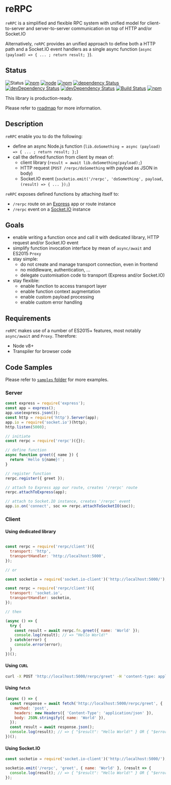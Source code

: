 
reRPC
=====

`reRPC` is a simplified and flexible RPC system with unified model for client-to-server and server-to-server communication on top of HTTP and/or Socket.IO

Alternatively, `reRPC` provides an unified approach to define both a HTTP path and a Socket.IO event handlers as a single async function (`async (payload) => { ... ; return result; }`).

## Status

![Status](https://img.shields.io/badge/status-production--ready-green.svg)
[![npm](https://img.shields.io/npm/l/rerpc.svg?maxAge=1000)](https://github.com/naderio/rerpc/blob/master/LICENSE.md)
[![node](https://img.shields.io/node/v/rerpc.svg?maxAge=1000)](https://www.npmjs.com/package/rerpc)
[![npm](https://img.shields.io/npm/v/rerpc.svg?maxAge=1000)](https://www.npmjs.com/package/rerpc)
[![dependency Status](https://img.shields.io/david/naderio/rerpc.svg?maxAge=1000)](https://david-dm.org/naderio/rerpc)
[![devDependency Status](https://img.shields.io/david/dev/naderio/rerpc.svg?maxAge=1000)](https://david-dm.org/naderio/rerpc)
[![devDependency Status](https://img.shields.io/david/peer/naderio/rerpc.svg?maxAge=1000)](https://david-dm.org/naderio/rerpc)
[![Build Status](https://travis-ci.org/naderio/rerpc.svg?branch=master)](https://travis-ci.org/naderio/rerpc)
[![npm](https://img.shields.io/npm/dt/rerpc.svg?maxAge=1000)](https://www.npmjs.com/package/rerpc)


This library is production-ready.

Please refer to [roadmap](https://github.com/naderio/rerpc/issues/1) for more information.

## Description

`reRPC` enable you to do the following:
- define an async Node.js function (`lib.doSomething = async (payload) => { ... ; return result; };`)
- call the defined function from client by mean of:
  - client library (`result = await lib.doSomething(payload);`)
  - HTTP request (`POST /rerpc/doSomething` with payload as JSON in body)
  - Socket.IO event (`socketio.emit('/rerpc', 'doSomething', payload, (result) => { ... });`)

`reRPC` exposes defined functions by attaching itself to:
- `/rerpc` route on an [Express](https://expressjs.com/) app or route instance
- `/rerpc` event on a [Socket.IO](https://socket.io/) instance

## Goals

- enable writing a function once and call it with dedicated library, HTTP request and/or Socket.IO event
- simplify function invocation interface by mean of `async/await` and ES2015 `Proxy`
- stay simple:
  - do not create and manage transport connection, even in frontend
  - no middleware, authentication, ...
  - delegate customisation code to transport (Express and/or Socket.IO)
- stay flexible:
  - enable function to access transport layer
  - enable function context augmentation
  - enable custom payload processing
  - enable custom error handling

## Requirements

`reRPC` makes use of a number of ES2015+ features, most notably `async/await` and `Proxy`. Therefore:

- Node v8+
- Transpiler for browser code

## Code Samples

Please refer to [`samples` folder](./samples) for more examples.

### Server

```javascript
const express = require('express');
const app = express();
app.use(express.json());
const http = require('http').Server(app);
app.io = require('socket.io')(http);
http.listen(5000);

// initiate
const rerpc = require('rerpc')({});

// define function
async function greet({ name }) {
  return `Hello ${name}!`;
}

// register function
rerpc.register({ greet });

// attach to Express app our route, creates '/rerpc' route
rerpc.attachToExpress(app);

// attach to Socket.IO instance, creates '/rerpc' event
app.io.on('connect', soc => rerpc.attachToSocketIO(soc));
```

### Client

#### Using dedicated library

```javascript

const rerpc = require('rerpc/client')({
  transport: 'http',
  transportHandler: 'http://localhost:5000',
});

// or

const socketio = require('socket.io-client')('http://localhost:5000/');

const rerpc = require('rerpc/client')({
  transport: 'socket.io',
  transportHandler: socketio,
});

// then 

(async () => {
  try {
    const result = await rerpc.fn.greet({ name: 'World' });
    console.log(result); // => "Hello World!"
  } catch(error) {
    console.error(error);
  }
})();
```

#### Using `CURL`

```bash
curl -X POST 'http://localhost:5000/rerpc/greet' -H 'content-type: application/json' -d '{"name": "World"}' # => { "$result": "Hello World!" } OR {" $error": { ... } }
```

#### Using `fetch`

```javascript
(async () => {
  const response = await fetch('http://localhost:5000/rerpc/greet', {
    method: 'post',
    headers: new Headers({ 'Content-Type': 'application/json' }),
    body: JSON.stringify({ name: 'World' }),
  });
  const result = await response.json();
  console.log(result); // => { "$result": "Hello World!" } OR { "$error:" { ... } }
})();
```

#### Using Socket.IO

```javascript
const socketio = require('socket.io-client')('http://localhost:5000/');

socketio.emit('/rerpc', 'greet', { name: 'World' }, (result => {
  console.log(result); // => { "$result": "Hello World!" } OR { "$error:" { ... } }
});
```
